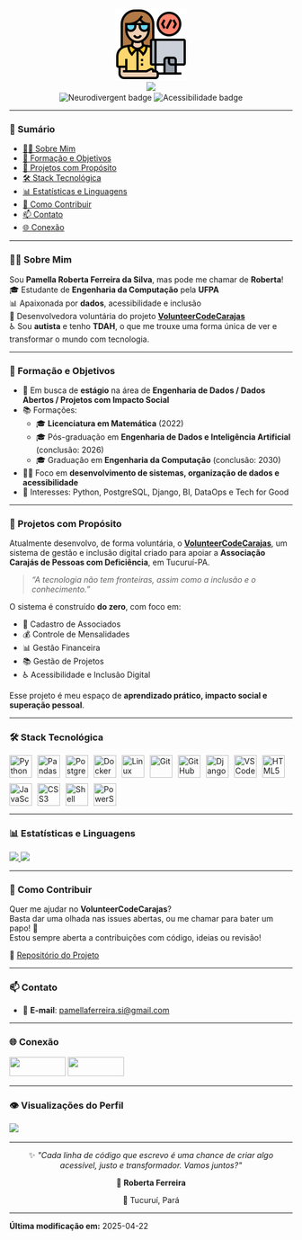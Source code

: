 <div align='center'>
    <a href="https://github.com/prfs91">
        <img src='https://github.com/prfs91/prfs91/blob/main/programador.png' height='128px' width='128px' target="_blank"><br>
        <img src="https://readme-typing-svg.herokuapp.com?color=%6495ED&center=true&vCenter=true&multiline=true&width=500&height=65&lines=Hello+Friend!;My+name+is+Roberta.">
    </a>
</div>

<div align="center">
  <img src="https://img.shields.io/badge/Neurodivergent-pride-blueviolet" alt="Neurodivergent badge" />
  <img src="https://img.shields.io/badge/Acessibilidade-Inclusão-009688" alt="Acessibilidade badge" />
</div>

---

### 📌 Sumário

- [👩‍💻 Sobre Mim](#-sobre-mim)  
- [🎯 Formação e Objetivos](#-formação-e-objetivos)  
- [🚀 Projetos com Propósito](#-projetos-com-propósito)  
- [🛠️ Stack Tecnológica](#️-stack-tecnológica)  
- [📊 Estatísticas e Linguagens](#-estatísticas-e-linguagens)  
- [🤝 Como Contribuir](#-como-contribuir)  
- [📫 Contato](#-contato)  
- [🌐 Conexão](#-conexão)  


---

### 👩‍💻 Sobre Mim

Sou **Pamella Roberta Ferreira da Silva**, mas pode me chamar de **Roberta**!  
🎓 Estudante de **Engenharia da Computação** pela **UFPA**  
📊 Apaixonada por **dados**, acessibilidade e inclusão  
🌱 Desenvolvedora voluntária do projeto [**VolunteerCodeCarajas**](https://github.com/prfs91/volunteercodecarajas)  
♿ Sou **autista** e tenho **TDAH**, o que me trouxe uma forma única de ver e transformar o mundo com tecnologia.  

---

### 🎯 Formação e Objetivos

- 🔭 Em busca de **estágio** na área de **Engenharia de Dados / Dados Abertos / Projetos com Impacto Social**  
- 📚 Formações:
  - 🎓 **Licenciatura em Matemática** (2022)
  - 🎓 Pós-graduação em **Engenharia de Dados e Inteligência Artificial** (conclusão: 2026)
  - 🎓 Graduação em **Engenharia da Computação** (conclusão: 2030)
- 👩‍🔧 Foco em **desenvolvimento de sistemas, organização de dados e acessibilidade**
- 🧠 Interesses: Python, PostgreSQL, Django, BI, DataOps e Tech for Good

---

### 🚀 Projetos com Propósito

Atualmente desenvolvo, de forma voluntária, o [**VolunteerCodeCarajas**](https://github.com/prfs91/volunteercodecarajas), um sistema de gestão e inclusão digital criado para apoiar a **Associação Carajás de Pessoas com Deficiência**, em Tucuruí-PA.  
> _“A tecnologia não tem fronteiras, assim como a inclusão e o conhecimento.”_  

O sistema é construído **do zero**, com foco em:

- 🧾 Cadastro de Associados  
- 💰 Controle de Mensalidades  
- 📊 Gestão Financeira  
- 📚 Gestão de Projetos  
- ♿ Acessibilidade e Inclusão Digital  

Esse projeto é meu espaço de **aprendizado prático, impacto social e superação pessoal**.

---

### 🛠️ Stack Tecnológica

<div style="display: flex; gap: 10px; flex-wrap: wrap;">
  <!-- Linguagens e bibliotecas essenciais para Engenharia de Dados -->
  <img src="https://cdn.jsdelivr.net/gh/devicons/devicon/icons/python/python-original.svg" width="40" height="40" title="Python" />
  <img src="https://cdn.jsdelivr.net/gh/devicons/devicon/icons/pandas/pandas-original.svg" width="40" height="40" title="Pandas" />
  <img src="https://cdn.jsdelivr.net/gh/devicons/devicon/icons/postgresql/postgresql-original.svg" width="40" height="40" title="PostgreSQL" />
  <img src="https://cdn.jsdelivr.net/gh/devicons/devicon/icons/docker/docker-original.svg" width="40" height="40" title="Docker" />
  <img src="https://cdn.jsdelivr.net/gh/devicons/devicon/icons/linux/linux-original.svg" width="40" height="40" title="Linux" />
  <img src="https://cdn.jsdelivr.net/gh/devicons/devicon/icons/git/git-original.svg" width="40" height="40" title="Git" />
  <img src="https://cdn.jsdelivr.net/gh/devicons/devicon/icons/github/github-original.svg" width="40" height="40" title="GitHub" />

  <!-- Ferramentas de desenvolvimento e web -->
  <img src="https://cdn.jsdelivr.net/gh/devicons/devicon/icons/django/django-plain.svg" width="40" height="40" title="Django" />
  <img src="https://cdn.jsdelivr.net/gh/devicons/devicon/icons/vscode/vscode-original.svg" width="40" height="40" title="VS Code" />

  <!-- Front-end e scripts -->
  <img src="https://cdn.jsdelivr.net/gh/devicons/devicon/icons/html5/html5-original.svg" width="40" height="40" title="HTML5" />
  <img src="https://cdn.jsdelivr.net/gh/devicons/devicon/icons/javascript/javascript-original.svg" width="40" height="40" title="JavaScript" />
  <img src="https://cdn.jsdelivr.net/gh/devicons/devicon/icons/css3/css3-original.svg" width="40" height="40" title="CSS3" />
  <img src="https://cdn.jsdelivr.net/gh/devicons/devicon/icons/bash/bash-original.svg" width="40" height="40" title="Shell Script" />
  <img src="https://cdn.jsdelivr.net/gh/devicons/devicon/icons/windows8/windows8-original.svg" width="40" height="40" title="PowerShell" />
</div>

---

### 📊 Estatísticas e Linguagens

<div>
  <a href="https://github.com/prfs91">
    <img height="150em" src="https://github-readme-stats-git-masterrstaa-rickstaa.vercel.app/api?username=prfs91&show_icons=true&theme=dark&include_all_commits=true&count_private=true"/>
    <img height="150em" src="https://github-readme-stats-git-masterrstaa-rickstaa.vercel.app/api/top-langs/?username=prfs91&layout=compact&langs_count=7&theme=dark"/>
  </a>
</div>

---

### 🤝 Como Contribuir

Quer me ajudar no **VolunteerCodeCarajas**?  
Basta dar uma olhada nas issues abertas, ou me chamar para bater um papo! 💬  
Estou sempre aberta a contribuições com código, ideias ou revisão!

🔗 [Repositório do Projeto](https://github.com/prfs91/volunteercodecarajas)

---

### 📫 Contato

- 📧 **E-mail**: pamellaferreira.si@gmail.com  

---

### 🌐 Conexão

<p align="left">
  <a href="https://discordapp.com/users/712375825609130024/" target="_blank"><img width="100" height="34" src="https://cdn.arstechnica.net/wp-content/uploads/2017/08/Discord-LogoWordmark-Color.png"/></a>
  <a href="https://www.linkedin.com/in/robertaferreira91/" target="_blank"><img width="100" height="34" src="https://img.shields.io/badge/LinkedIn-0077B5?style=for-the-badge&logo=linkedin&logoColor=white"/></a>
</p>

---

### 👁️ Visualizações do Perfil

<a href="https://github.com/prfs91">
    <img src="https://komarev.com/ghpvc/?username=prfs91&color=blue&style=flat">
</a>

---

<div align="center">
  <p>✨ <em>"Cada linha de código que escrevo é uma chance de criar algo acessível, justo e transformador. Vamos juntos?"</em></p>
  <p>💙 <strong>Roberta Ferreira</strong></p>
  <p>📍 Tucuruí, Pará</p>
</div>

---

**Última modificação em:** 2025-04-22
